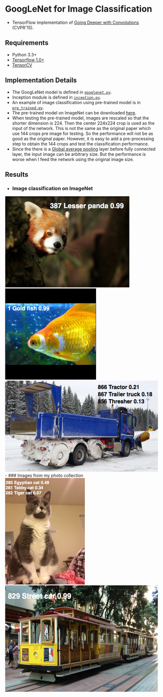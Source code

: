 # GoogLeNet for Image Classification


- TensorFlow implementation of [Going Deeper with Convolutions](https://research.google.com/pubs/pub43022.html) (CVPR'15). 


## Requirements
- Python 3.3+
- [Tensorflow 1.0+](https://www.tensorflow.org/)
- [TensorCV](https://github.com/conan7882/DeepVision-tensorflow)

## Implementation Details

- The GoogLeNet model is defined in [`googlenet.py`](lib/models/googlenet.py).
- Inception module is defined in [`inception.py`](lib/models/inception.py).
- An example of image classification using pre-trained model is in [`pre_trained.py`](example/pre_trained.py).
- The pre-trained model on ImageNet can be downloaded [here](http://www.deeplearningmodel.net/).
- When testing the pre-trained model, images are rescaled so that the shorter dimension is 224. Then the center 224x224 crop is used as the input of the network. This is not the same as the original paper which use 144 crops pre image for testing. So the performance will not be as good as the original paper. However, it is easy to add a pre-processing step to obtain the 144 crops and test the classification performance.
- Since the there is a [Global average pooling](https://arxiv.org/abs/1312.4400) layer before fully connected layer, the input image can be arbitrary size. But the performance is worse when I feed the network using the original image size.

## Results
- ### Image classification on ImageNet
<div align='left'>
  <img src='fig/1.png' height='300px'>
  <img src='fig/2.png' height="300px">
  <img src='fig/3.png' height="300px">
</div>
- ### Images from my photo collection
<div align='left'>
  <img src='fig/4.png' height='350px'>
  <img src='fig/5.png' height="350px">
</div>


